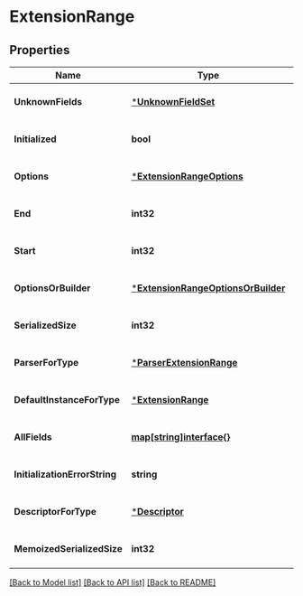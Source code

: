 # ExtensionRange

## Properties
Name | Type | Description | Notes
------------ | ------------- | ------------- | -------------
**UnknownFields** | [***UnknownFieldSet**](UnknownFieldSet.md) |  | [optional] [default to null]
**Initialized** | **bool** |  | [optional] [default to null]
**Options** | [***ExtensionRangeOptions**](ExtensionRangeOptions.md) |  | [optional] [default to null]
**End** | **int32** |  | [optional] [default to null]
**Start** | **int32** |  | [optional] [default to null]
**OptionsOrBuilder** | [***ExtensionRangeOptionsOrBuilder**](ExtensionRangeOptionsOrBuilder.md) |  | [optional] [default to null]
**SerializedSize** | **int32** |  | [optional] [default to null]
**ParserForType** | [***ParserExtensionRange**](ParserExtensionRange.md) |  | [optional] [default to null]
**DefaultInstanceForType** | [***ExtensionRange**](ExtensionRange.md) |  | [optional] [default to null]
**AllFields** | [**map[string]interface{}**](interface{}.md) |  | [optional] [default to null]
**InitializationErrorString** | **string** |  | [optional] [default to null]
**DescriptorForType** | [***Descriptor**](Descriptor.md) |  | [optional] [default to null]
**MemoizedSerializedSize** | **int32** |  | [optional] [default to null]

[[Back to Model list]](../README.md#documentation-for-models) [[Back to API list]](../README.md#documentation-for-api-endpoints) [[Back to README]](../README.md)

